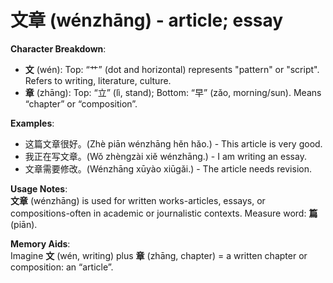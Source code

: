 # **文章 (wénzhāng) - article; essay**

**Character Breakdown**:  
- **文** (wén): Top: “⺾” (dot and horizontal) represents "pattern" or "script". Refers to writing, literature, culture.  
- **章** (zhāng): Top: “立” (lì, stand); Bottom: “早” (zǎo, morning/sun). Means “chapter” or “composition”.

**Examples**:  
- 这篇文章很好。(Zhè piān wénzhāng hěn hǎo.) - This article is very good.  
- 我正在写文章。(Wǒ zhèngzài xiě wénzhāng.) - I am writing an essay.  
- 文章需要修改。(Wénzhāng xūyào xiūgǎi.) - The article needs revision.

**Usage Notes**:  
**文章** (wénzhāng) is used for written works-articles, essays, or compositions-often in academic or journalistic contexts. Measure word: **篇** (piān).

**Memory Aids**:  
Imagine **文** (wén, writing) plus **章** (zhāng, chapter) = a written chapter or composition: an “article”.